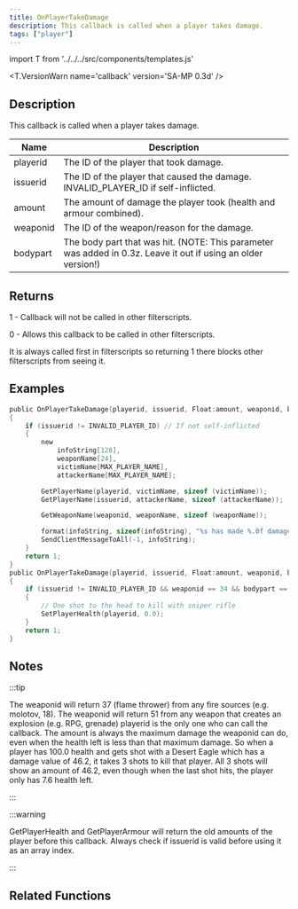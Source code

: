 ```yaml
---
title: OnPlayerTakeDamage
description: This callback is called when a player takes damage.
tags: ["player"]
---
```


import T from '../../../src/components/templates.js'

<T.VersionWarn name='callback' version='SA-MP 0.3d' />

## Description

This callback is called when a player takes damage.

| Name     | Description                                                                                                   |
| -------- | ------------------------------------------------------------------------------------------------------------- |
| playerid | The ID of the player that took damage.                                                                        |
| issuerid | The ID of the player that caused the damage. INVALID_PLAYER_ID if self-inflicted.                             |
| amount   | The amount of damage the player took (health and armour combined).                                            |
| weaponid | The ID of the weapon/reason for the damage.                                                                   |
| bodypart | The body part that was hit. (NOTE: This parameter was added in 0.3z. Leave it out if using an older version!) |

## Returns

1 - Callback will not be called in other filterscripts.

0 - Allows this callback to be called in other filterscripts.

It is always called first in filterscripts so returning 1 there blocks other filterscripts from seeing it.

## Examples

```c
public OnPlayerTakeDamage(playerid, issuerid, Float:amount, weaponid, bodypart)
{
    if (issuerid != INVALID_PLAYER_ID) // If not self-inflicted
    {
        new
            infoString[128],
            weaponName[24],
            victimName[MAX_PLAYER_NAME],
            attackerName[MAX_PLAYER_NAME];

        GetPlayerName(playerid, victimName, sizeof (victimName));
        GetPlayerName(issuerid, attackerName, sizeof (attackerName));

        GetWeaponName(weaponid, weaponName, sizeof (weaponName));

        format(infoString, sizeof(infoString), "%s has made %.0f damage to %s, weapon: %s, bodypart: %d", attackerName, amount, victimName, weaponName, bodypart);
        SendClientMessageToAll(-1, infoString);
    }
    return 1;
}
public OnPlayerTakeDamage(playerid, issuerid, Float:amount, weaponid, bodypart)
{
    if (issuerid != INVALID_PLAYER_ID && weaponid == 34 && bodypart == 9)
    {
        // One shot to the head to kill with sniper rifle
        SetPlayerHealth(playerid, 0.0);
    }
    return 1;
}
```

## Notes

:::tip

The weaponid will return 37 (flame thrower) from any fire sources (e.g. molotov, 18). The weaponid will return 51 from any weapon that creates an explosion (e.g. RPG, grenade) playerid is the only one who can call the callback. The amount is always the maximum damage the weaponid can do, even when the health left is less than that maximum damage. So when a player has 100.0 health and gets shot with a Desert Eagle which has a damage value of 46.2, it takes 3 shots to kill that player. All 3 shots will show an amount of 46.2, even though when the last shot hits, the player only has 7.6 health left.

:::

:::warning

GetPlayerHealth and GetPlayerArmour will return the old amounts of the player before this callback. Always check if issuerid is valid before using it as an array index.

:::

## Related Functions
